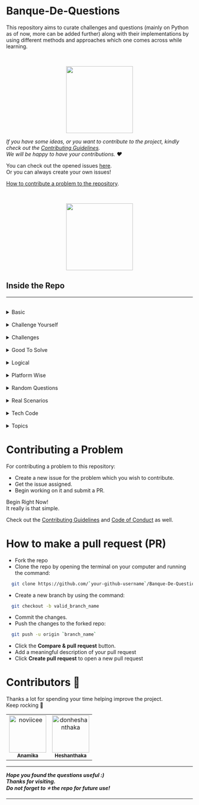 # Banque-De-Questions

This repository aims to curate challenges and questions (mainly on Python as of now, more can be added further) along with their implementations by using different methods and approaches which one comes across while learning.

<br>

<p align=center>
  <img src="https://www.kindpng.com/picc/m/260-2606177_clipboard-clipart-restaurant-writing-a-note-clipart-hd.png" height=180 widht=180>
</p>


_If you have some ideas, or you want to contribute to the project, kindly check out the [Contributing Guidelines](./CONTRIBUTING.md)._
<br> _We will be happy to have your contributions. :heart:_

You can check out the opened issues [here](https://github.com/noviicee/Banque-De-Questions/issues).
<br>Or you can always create your own issues!

[How to contribute a problem to the repository](#contributing-a-problem).

<br>

<p align=center>
  <img src="https://dentistry.co.uk/wp-content/uploads/2019/02/Puzzle_1022439421-600x400.jpg" height=180 widht=180>
</p>

## Inside the Repo
-----------------
<br>

<details>
<summary>Basic</summary>
<br>
will add..
</details>

<br>

<details>
<summary>Challenge Yourself</summary>
<br>
will add..
</details>

<br>

<details>
<summary>Challenges</summary>
<br>
will add..
</details>

<br>

<details>
<summary>Good To Solve</summary>
<br>
will add..
</details>

<br>

<details>
<summary>Logical</summary>
<br>
will add..
</details>

<br>

<details>
<summary>Platform Wise</summary>
<br>
will add..
</details>

<br>

<details>
<summary>Random Questions</summary>
<br>
will add..
</details>

<br>

<details>
<summary>Real Scenarios</summary>
<br>
will add..
</details>

<br>

<details>
<summary>Tech Code</summary>
<br>
will add..
</details>

<br>

<details>
<summary>Topics</summary>
<br>
will add..
</details>


<!--
| S.No | Topics                    |
|------|---------------------------|
| 1    | Basic                     |
| 2    | Challenge Yourself        |
| 3    | Challenges                |
| 4    | Good To Solve             |
| 5    | Logical                   |
| 6    | Platform-Wise             |
| 7    | Random Questions          |
| 8    | Real Scenarios            |
| 9    | Tech Code                 |
| 10   | Topics                    |
| 11   |                           |
| 12   |                           |
| 13   |                           |
| 14   |                           |
| 15   |                           |
-->

# Contributing a Problem

For contributing a problem to this repository:

* Create a new issue for the problem which you wish to contribute.
* Get the issue assigned.
* Begin working on it and submit a PR.

Begin Right Now!
<br>It really is that simple.

Check out the [Contributing Guidelines](https://github.com/noviicee/Banque-De-Questions/blob/main/CONTRIBUTING.md) and [Code of Conduct](https://github.com/noviicee/Banque-De-Questions/blob/main/CODE_OF_CONDUCT.md) as well. 

# How to make a pull request (PR)

* Fork the repo
* Clone the repo by opening the terminal on your computer and running the command:
```bash
  git clone https://github.com/`your-github-username`/Banque-De-Questions.git
```
* Create a new branch by using the command:
```bash
  git checkout -b valid_branch_name
```
* Commit the changes.
* Push the changes to the forked repo:
```bash
  git push -u origin `branch_name`
```
* Click the **Compare & pull request** button.
* Add a meaningful description of your pull request
* Click **Create pull request** to open a new pull request
  
# Contributors 💪 

Thanks a lot for spending your time helping improve the project. <br>
Keep rocking 🍻

<!-- readme: contributors -start -->
<table>
<tr>
    <td align="center">
        <a href="https://github.com/noviicee">
            <img src="https://avatars.githubusercontent.com/u/72334601?v=4" width="100;" alt="noviicee"/>
            <br />
            <sub><b>Anamika</b></sub>
        </a>
    </td>
    <td align="center">
        <a href="https://github.com/donheshanthaka">
            <img src="https://avatars.githubusercontent.com/u/61963664?v=4" width="100;" alt="donheshanthaka"/>
            <br />
            <sub><b>Heshanthaka</b></sub>
        </a>
    </td></tr>
</table>
<!-- readme: contributors -end -->

------------------------------
**_Hope you found the questions useful :)_
<br>_Thanks for visiting._
<br> _Do not forget to :star: the repo for future use!_**

-------------------------------
